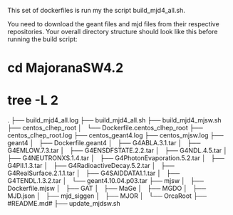 This set of dockerfiles is run my the script build_mjd4_all.sh.


You need to download the geant files and mjd files from their respective repositories.
Your overall directory structure should look like this before running the build script:



# cd MajoranaSW4.2
# tree -L 2
.
├── build_mjd4_all.log
├── build_mjd4_all.sh
├── build_mjd4_mjsw.sh
├── centos_clhep_root
│   └── Dockerfile.centos_clhep_root
├── centos_clhep_root.log
├── centos_geant4.log
├── centos_mjsw.log
├── geant4
│   ├── Dockerfile.geant4
│   ├── G4ABLA.3.1.tar
│   ├── G4EMLOW.7.3.tar
│   ├── G4ENSDFSTATE.2.2.tar
│   ├── G4NDL.4.5.tar
│   ├── G4NEUTRONXS.1.4.tar
│   ├── G4PhotonEvaporation.5.2.tar
│   ├── G4PII.1.3.tar
│   ├── G4RadioactiveDecay.5.2.tar
│   ├── G4RealSurface.2.1.1.tar
│   ├── G4SAIDDATA1.1.tar
│   ├── G4TENDL.1.3.2.tar
│   └── geant4.10.04.p03.tar
├── mjsw
│   ├── Dockerfile.mjsw
│   ├── GAT
│   ├── MaGe
│   ├── MGDO
│   ├── MJD.json
│   ├── mjd_siggen
│   ├── MJOR
│   └── OrcaRoot
├── #README.md#
├── update_mjdsw.sh
